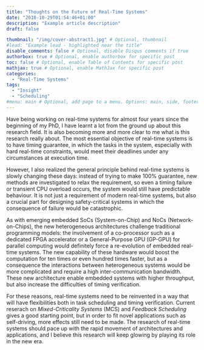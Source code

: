 ```yaml
---
title: "Thoughts on the Future of Real-Time Systems"
date: "2018-10-29T01:54:46+01:00"
description: "Example article description"
draft: false

thumbnail: "/img/cover-abstract1.jpg" # Optional, thumbnail
#lead: "Example lead - highlighted near the title"
disable_comments: false # Optional, disable Disqus comments if true
authorbox: true # Optional, enable authorbox for specific post
toc: false # Optional, enable Table of Contents for specific post
mathjax: true # Optional, enable MathJax for specific post
categories:
  - "Real-Time Systems"
tags:
  - "Insight"
  - "Scheduling"
#menu: main # Optional, add page to a menu. Options: main, side, footer
---
```


Have being working on real-time systems for almost four years since the beginning of my PhD, I have learnt a lot from the ground up about this research field. It is also becoming more and more clear to me what is this research really about. The most essential objective of real-time systems is to have timing guarantee, in which the tasks in the system, especially with hard real-time constraints, would meet their deadlines under any circumstances at execution time.

However, I also realized the general principle behind real-time systems is slowly changing these days: instead of trying to make 100% guarantee, new methods are investigated to relax the requirement, so even a timing failure or transient CPU overload occurs, the system would still have predictable behaviour. It is not just a requirement of modern real-time systems, but also a crucial part for designing safety-critical systems in which the consequence of failure would be catastrophic.

As with emerging embedded SoCs (System-on-Chip) and NoCs (Network-on-Chips), the new heterogeneous architectures challenge traditional programming models: the involvement of a co-processor such as a dedicated FPGA accelerator or a General-Purpose GPU (GP-GPU) for parallel computing would definitely force a re-evolution of embedded real-time systems. The new capability of these hardware would boost the computation for ten times or even hundred times faster, but as a consequence the interactions between heterogeneous systems would be more complicated and require a high inter-communication bandwidth. These new architecture enable embedded systems with higher throughput, but also increase the difficulties of timing verification.

For these reasons, real-time systems need to be reinvented in a way that will have flexibilities both in task scheduling and timing verification. Current reserach on *Mixed-Criticality Systems* (MCS) and *Feedback Scheduling* gives a good starting point, but in order to fit novel applications such as self-driving, more effects still need to be made. The research of real-time systems should pace up with the rapid movement of architectures and applications, and I believe this research will keep glowing by playing its role in the new era.
